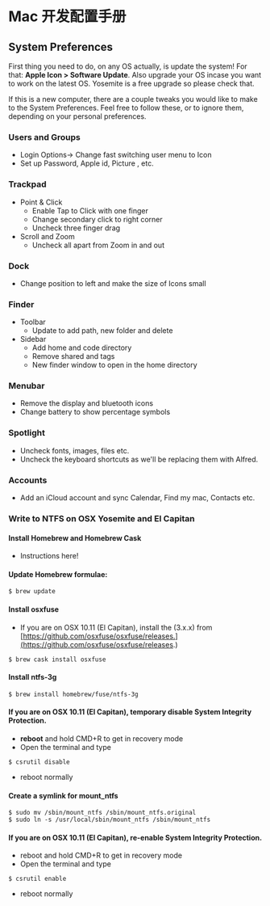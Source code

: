 # Mac 开发配置手册

## System Preferences
First thing you need to do, on any OS actually, is update the system! For that: **Apple Icon > Software Update**. Also upgrade your OS incase you want to work on the latest OS. Yosemite is a free upgrade so please check that.

If this is a new computer, there are a couple tweaks you would like to make to the System Preferences. Feel free to follow these, or to ignore them, depending on your personal preferences.

### Users and Groups
- Login Options-> Change fast switching user menu to Icon
- Set up Password, Apple id, Picture , etc.

### Trackpad
- Point & Click
	- Enable Tap to Click with one finger
	- Change secondary click to right corner
	- Uncheck three finger drag
- Scroll and Zoom
	- Uncheck all apart from Zoom in and out

### Dock
- Change position to left and make the size of Icons small

### Finder
- Toolbar
	- Update to add path, new folder and delete
- Sidebar
	- Add home and code directory
	- Remove shared and tags
	- New finder window to open in the home directory

### Menubar
- Remove the display and bluetooth icons
- Change battery to show percentage symbols

### Spotlight
- Uncheck fonts, images, files etc.
- Uncheck the keyboard shortcuts as we'll be replacing them with Alfred.

### Accounts
- Add an iCloud account and sync Calendar, Find my mac, Contacts etc.

### Write to NTFS on OSX Yosemite and El Capitan
#### Install Homebrew and Homebrew Cask
- Instructions here!

#### Update Homebrew formulae:
```
$ brew update
```

#### Install osxfuse
- If you are on OSX 10.11 (El Capitan), install the (3.x.x) from [https://github.com/osxfuse/osxfuse/releases.](https://github.com/osxfuse/osxfuse/releases.)

```
$ brew cask install osxfuse
```
#### Install ntfs-3g
```
$ brew install homebrew/fuse/ntfs-3g
```

#### If you are on OSX 10.11 (El Capitan), temporary disable System Integrity Protection.
- **reboot** and hold CMD+R to get in recovery mode
- Open the terminal and type

```
$ csrutil disable
```
- reboot normally

#### Create a symlink for mount_ntfs
```
$ sudo mv /sbin/mount_ntfs /sbin/mount_ntfs.original
$ sudo ln -s /usr/local/sbin/mount_ntfs /sbin/mount_ntfs
```
#### If you are on OSX 10.11 (El Capitan), re-enable System Integrity Protection.
- reboot and hold CMD+R to get in recovery mode
- Open the terminal and type

```
$ csrutil enable
```
- reboot normally
